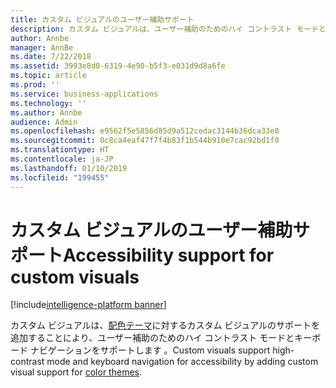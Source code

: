 ```yaml
---
title: カスタム ビジュアルのユーザー補助サポート
description: カスタム ビジュアルは、ユーザー補助のためのハイ コントラスト モードとキーボード ナビゲーションをサポートします
author: Annbe
manager: AnnBe
ms.date: 7/22/2018
ms.assetid: 3993e8d0-6319-4e90-b5f3-e031d9d8a6fe
ms.topic: article
ms.prod: ''
ms.service: business-applications
ms.technology: ''
ms.author: Annbe
audience: Admin
ms.openlocfilehash: e9562f5e5856d85d9a512cedac3144b36dca33e0
ms.sourcegitcommit: 0c8ca4eaf47f7f4b83f1b544b910e7cac92bd1f0
ms.translationtype: HT
ms.contentlocale: ja-JP
ms.lasthandoff: 01/10/2019
ms.locfileid: "199455"
---
```

# <a name="accessibility-support-for-custom-visuals"></a><span data-ttu-id="dcc68-103">カスタム ビジュアルのユーザー補助サポート</span><span class="sxs-lookup"><span data-stu-id="dcc68-103">Accessibility support for custom visuals</span></span>

[!include[intelligence-platform banner](../../includes/intelligence-platform.md)]



<span data-ttu-id="dcc68-104">カスタム ビジュアルは、[配色テーマ](https://docs.microsoft.com/power-bi/desktop-report-themes)に対するカスタム ビジュアルのサポートを追加することにより、ユーザー補助のためのハイ コントラスト モードとキーボード ナビゲーションをサポートします 。</span><span class="sxs-lookup"><span data-stu-id="dcc68-104">Custom visuals support high-contrast mode and keyboard navigation for accessibility by adding custom visual support for [color themes](https://docs.microsoft.com/power-bi/desktop-report-themes).</span></span>
